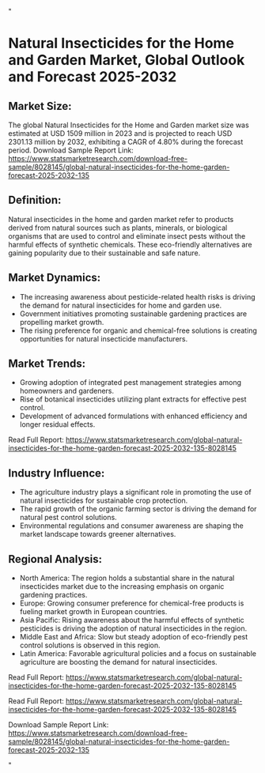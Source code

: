 "<!DOCTYPE html>
<html lang=""en"">
<head>
  <meta charset=""UTF-8"">
  <meta name=""viewport"" content=""width=device-width, initial-scale=1.0"">
  <title>Natural Insecticides for the Home and Garden Market, Global Outlook and Forecast 2025-2032</title>
</head>
<body>

<h1>Natural Insecticides for the Home and Garden Market, Global Outlook and Forecast 2025-2032</h1>

<h2>Market Size:</h2>
<p>The global Natural Insecticides for the Home and Garden market size was estimated at USD 1509 million in 2023 and is projected to reach USD 2301.13 million by 2032, exhibiting a CAGR of 4.80% during the forecast period. 
    Download Sample Report Link: <a href='https://www.statsmarketresearch.com/download-free-sample/8028145/global-natural-insecticides-for-the-home-garden-forecast-2025-2032-135'>https://www.statsmarketresearch.com/download-free-sample/8028145/global-natural-insecticides-for-the-home-garden-forecast-2025-2032-135</a>
</p>

<h2>Definition:</h2>
<p>Natural insecticides in the home and garden market refer to products derived from natural sources such as plants, minerals, or biological organisms that are used to control and eliminate insect pests without the harmful effects of synthetic chemicals. These eco-friendly alternatives are gaining popularity due to their sustainable and safe nature.</p>

<h2>Market Dynamics:</h2>
<ul>
  <li>The increasing awareness about pesticide-related health risks is driving the demand for natural insecticides for home and garden use.</li>
  <li>Government initiatives promoting sustainable gardening practices are propelling market growth.</li>
  <li>The rising preference for organic and chemical-free solutions is creating opportunities for natural insecticide manufacturers.</li>
</ul>

<h2>Market Trends:</h2>
<ul>
  <li>Growing adoption of integrated pest management strategies among homeowners and gardeners.</li>
  <li>Rise of botanical insecticides utilizing plant extracts for effective pest control.</li>
  <li>Development of advanced formulations with enhanced efficiency and longer residual effects.</li>
</ul>
<p>Read Full Report: <a href='https://www.statsmarketresearch.com/global-natural-insecticides-for-the-home-garden-forecast-2025-2032-135-8028145'>https://www.statsmarketresearch.com/global-natural-insecticides-for-the-home-garden-forecast-2025-2032-135-8028145</a></p>

<h2>Industry Influence:</h2>
<ul>
  <li>The agriculture industry plays a significant role in promoting the use of natural insecticides for sustainable crop protection.</li>
  <li>The rapid growth of the organic farming sector is driving the demand for natural pest control solutions.</li>
  <li>Environmental regulations and consumer awareness are shaping the market landscape towards greener alternatives.</li>
</ul>

<h2>Regional Analysis:</h2>
<ul>
  <li>North America: The region holds a substantial share in the natural insecticides market due to the increasing emphasis on organic gardening practices.</li>
  <li>Europe: Growing consumer preference for chemical-free products is fueling market growth in European countries.</li>
  <li>Asia Pacific: Rising awareness about the harmful effects of synthetic pesticides is driving the adoption of natural insecticides in the region.</li>
  <li>Middle East and Africa: Slow but steady adoption of eco-friendly pest control solutions is observed in this region.</li>
  <li>Latin America: Favorable agricultural policies and a focus on sustainable agriculture are boosting the demand for natural insecticides.</li>
</ul>
<p>Read Full Report: <a href='https://www.statsmarketresearch.com/global-natural-insecticides-for-the-home-garden-forecast-2025-2032-135-8028145'>https://www.statsmarketresearch.com/global-natural-insecticides-for-the-home-garden-forecast-2025-2032-135-8028145</a></p>

<p>Read Full Report: <a href='https://www.statsmarketresearch.com/global-natural-insecticides-for-the-home-garden-forecast-2025-2032-135-8028145'>https://www.statsmarketresearch.com/global-natural-insecticides-for-the-home-garden-forecast-2025-2032-135-8028145</a></p>
<p>Download Sample Report Link: <a href='https://www.statsmarketresearch.com/download-free-sample/8028145/global-natural-insecticides-for-the-home-garden-forecast-2025-2032-135'>https://www.statsmarketresearch.com/download-free-sample/8028145/global-natural-insecticides-for-the-home-garden-forecast-2025-2032-135</a></p>

</body>
</html>"
